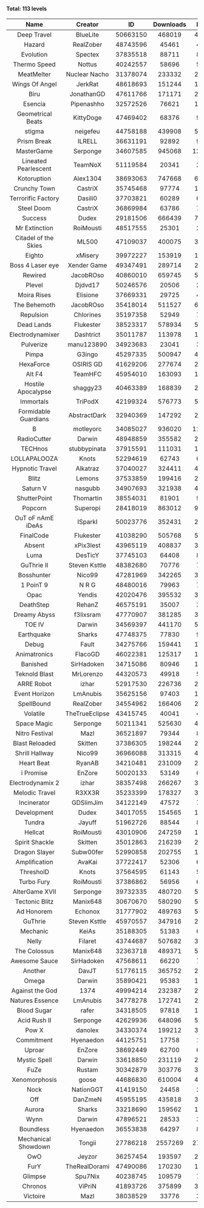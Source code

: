 #### Total: 113 levels

| Name | Creator | ID | Downloads | Likes |
|:---:|:---:|:---:|:---:|:---:|
| Deep Travel | BlueLite | 50663150 | 468019 | 42132
| Hazard | RealZober | 48743596 | 45461 | 4998
| Evolution | Spectex | 37835518 | 88711 | 8933
| Thermo Speed | Nottus | 40242557 | 58696 | 5468
| MeatMelter | Nuclear Nacho | 31378074 | 233332 | 24788
| Wings Of Angel | JerkRat | 48618693 | 151244 | 16192
| Biru | JonathanGD | 47611766 | 171171 | 25833
| Esencia | Pipenashho | 32572526 | 76621 | 11024
| Geometrical Beats | KittyDoge | 47469402 | 68376 | 9103
| stigma | neigefeu | 44758188 | 439908 | 50968
| Prism Break | ILRELL | 36631191 | 92892 | 9826
| MasterGame | Serponge | 34607585 | 945068 | 123852
| Lineated Pearlescent | TeamNoX | 51119584 | 20341 | 2595
| Kotoruption | Alex1304 | 38693063 | 747668 | 66812
| Crunchy Town | CastriX | 35745468 | 97774 | 13626
| Terrorific Factory | Dasili0 | 37703821 | 60289 | 6192
| Steel Doom | CastriX | 36869984 | 63786 | 7827
| Success | Dudex | 29181506 | 666439 | 76432
| Mr Extinction | RoiMousti | 48517555 | 25301 | 2919
| Citadel of the Skies | ML500 | 47109037 | 400075 | 31775
| Eighto | xMisery | 39972227 | 153919 | 13588
| Boss 4 Laser eye | Xender Game | 49347491 | 289714 | 25750
| Rewired | JacobROso | 40860010 | 659745 | 50572
| Plevel | Djdvd17 | 50246576 | 20506 | 2535
| Moira Rises | Elisione | 37669331 | 29725 | 4509
| The Behemoth | JacobROso | 35418014 | 511527 | 60348
| Repulsion | Chlorines | 35197358 | 52949 | 7063
| Dead Lands | Flukester | 38523317 | 578934 | 59205
| Electrodynamixer | Dashtrict | 35011787 | 113978 | 16369
| Pulverize | manu123890 | 34923683 | 23041 | 3673
| Pimpa | G3ingo | 45297335 | 500947 | 41731
| HexaForce | OSIRIS GD | 41629206 | 277674 | 21914
| Alt F4 | TeamHFC | 45954010 | 163093 | 13624
| Hostile Apocalypse | shaggy23 | 40463389 | 168839 | 25342
| Immortals | TriPodX | 42199324 | 576773 | 50923
| Formidable Guardians | AbstractDark | 32940369 | 147292 | 21380
| B | motleyorc | 34085027 | 936020 | 117559
| RadioCutter | Darwin | 48948859 | 355582 | 25280
| TECHnos | stubbypinata | 37915591 | 111031 | 12853
| LOLLAPALOOZA | Knots | 52294619 | 62743 | 6019
| Hypnotic Travel | Alkatraz | 37040027 | 324411 | 45949
| Blitz | Lemons | 37533859 | 199416 | 24314
| Saturn V | nasgubb | 34907693 | 321938 | 40339
| ShutterPoint | Thomartin | 38554031 | 81901 | 9413
| Popcorn | Superopi | 28418019 | 863012 | 97022
| OuT oF nAmE iDeAs | ISparkI | 50023776 | 352431 | 27585
| FinalCode | Flukester | 41038290 | 505768 | 50078
| Absent | xPix3lest | 43965119 | 408837 | 31638
| Luma | DesTicY | 37745103 | 64408 | 8179
| GuThrie II | Steven Ksttle | 48382680 | 70776 | 7314
| Bosshunter | Nico99 | 47281969 | 342265 | 31258
| 1 PoinT 9 | N R G | 48480016 | 79963 | 7926
| Opac | Yendis | 42020476 | 395532 | 39015
| DeathStep | RehanZ | 46575191 | 35007 | 3979
| Dreamy Abyss | f3lixsram | 47770907 | 381285 | 30216
| TOE IV | Darwin | 34569397 | 441170 | 52828
| Earthquake  | Sharks | 47748375 | 77830 | 9491
| Debug | Fault | 34275766 | 159441 | 19809
| Animatronics | FlacoGD | 46022381 | 125317 | 13007
| Banished | SirHadoken | 34715086 | 80946 | 10325
| Teknold Blast | MrLorenzo | 44320573 | 49918 | 5012
| ARRE Robot | izhar | 52917530 | 226736 | 22886
| Event Horizon | LmAnubis | 35625156 | 97403 | 11962
| SpellBound | RealZober | 34554962 | 166406 | 22533
| Volatile | TheTrueEclipse | 43415745 | 40041 | 4085
| Space Magic | Serponge | 50211341 | 525630 | 44453
| Nitro Festival | Mazl | 36521897 | 79344 | 8449
| Blast Reloaded | Skitten | 37386305 | 198244 | 21741
| Shrill Hallway | Nico99 | 36966088 | 313315 | 42277
| Heart Beat | RyanAB | 34210481 | 231009 | 28729
| i Promise | EnZore | 50020133 | 53149 | 6241
| Electrodynamix 2 | izhar | 38357498 | 266267 | 32399
| Melodic Travel | R3XX3R | 35233399 | 178327 | 30488
| Incinerator | GDSlimJim | 34122149 | 47572 | 7216
| Development | Dudex | 34017055 | 154565 | 17758
| Tundra | Jayuff | 51962726 | 88544 | 8821
| Hellcat | RoiMousti | 43010906 | 247259 | 17922
| Spirit Shackle | Skitten | 35012863 | 216239 | 29001
| Dragon Slayer | Subw00fer | 52990858 | 202755 | 16342
| Amplification | AvaKai | 37722417 | 52306 | 6388
| ThresholD | Knots | 37564595 | 61143 | 5357
| Turbo Fury | RoiMousti | 37386862 | 56956 | 6646
| AlterGame XVII | Serponge | 39732335 | 480720 | 51230
| Tectonic Blitz | Manix648 | 30670670 | 580290 | 59420
| Ad Honorem | Echonox | 31777902 | 489763 | 50305
| GuThrie | Steven Ksttle | 45970557 | 347916 | 26472
| Mechanic | KeiAs | 35188305 | 51383 | 6421
| Nelly | Filaret | 43744687 | 507682 | 35639
| The Colossus | Manix648 | 32363718 | 489371 | 52304
| Awesome Sauce | SirHadoken | 47568611 | 66220 | 7667
| Another | DavJT | 51776115 | 365752 | 27764
| Omega | Darwin | 35890421 | 95383 | 11952
| Against the God | 1374 | 49994214 | 232387 | 23414
| Natures Essence | LmAnubis | 34778278 | 172741 | 22642
| Blood Sugar | rafer | 34318505 | 97818 | 12649
| Acid Rush II | Serponge | 42629936 | 648096 | 54563
| Pow X | danolex | 34330374 | 199212 | 30531
| Commitment | Hyenaedon | 44125751 | 17758 | 1241
| Uproar | EnZore | 38692449 | 62700 | 6078
| Mystic Spell | Darwin | 33618850 | 231119 | 26230
| FuZe | Rustam | 30342879 | 303776 | 30744
| Xenomorphosis | goose | 44686830 | 610004 | 44892
| Nock | NationGGT | 41419150 | 24458 | 2965
| Off | DanZmeN | 45955195 | 435818 | 37654
| Aurora | Sharks | 33218690 | 159562 | 16843
| Wynn | Darwin | 47896521 | 28533 | 3586
| Boundless | Hyenaedon | 36553838 | 64297 | 8112
| Mechanical Showdown | Tongii | 27786218 | 2557269 | 274290
| OwO | Jeyzor | 36257454 | 193597 | 20797
| FurY | TheRealDorami | 47490086 | 170230 | 18263
| Glimpse | Spu7Nix | 40238745 | 109579 | 7616
| Chronos | ViPriN | 41893726 | 375899 | 34083
| Victoire | Mazl | 38038529 | 33776 | 3667
